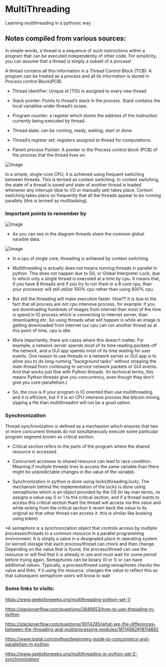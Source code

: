 # MultiThreading
Learning multithreading in a pythonic way


## Notes compiled from various sources:


In simple words, a thread is a sequence of such instructions within a program that can be executed independently of other code. For simplicity, you can assume that a thread is simply a subset of a process!

A thread contains all this information in a Thread Control Block (TCB):
A program can be treated as a process and all its information is stored in Process control Block(PCB)

* Thread Identifier: Unique id (TID) is assigned to every new thread

* Stack pointer: Points to thread’s stack in the process. Stack contains the local variables under thread’s scope.

* Program counter: a register which stores the address of the instruction currently being executed by thread.

* Thread state: can be running, ready, waiting, start or done.

* Thread’s register set: registers assigned to thread for computations.

* Parent process Pointer: A pointer to the Process control block (PCB) of the process that the thread lives on.


![Image](https://github.com/Gaurav-Pande/MultiThreading/blob/master/assets/2.png&raw=true)


In a simple, single-core CPU, it is achieved using frequent switching between threads. This is termed as context switching. In context switching, the state of a thread is saved and state of another thread is loaded whenever any interrupt (due to I/O or manually set) takes place. Context switching takes place so frequently that all the threads appear to be running parallely (this is termed as multitasking).




### Important points to remember by

![Image](https://github.com/Gaurav-Pande/MultiThreading/blob/master/assets/1.png&raw=true)


* As you can see in the diagram threads share the common global varaible data.

![Image](https://github.com/Gaurav-Pande/MultiThreading/blob/master/assets/4.png&raw=true)


* In a cpu of single core, threading is achieved by context switching.

* Multithreading is actually does not means running threads in parallel in python. This does not happen due to GIL or Global Interpreter Lock, due to which only a single thread is executed at a time by cpu. It means that, if you have 8 threads and if you try to run them in a 8 core cpu, than your processor will still utilize 100% cpu rather than using 800% cpu.

* But still the threading will make execution faster. How??  It is due to the fact that all process are not cpu intensive process, for example: if you are downloading hundreds of images from internet than most of the time is spend in IO process which is connecting to internet server, than downloading etc. So using threads what will happen is while an image is getting downloaded from internet our cpu can run another thread as at this point of time, cpu is idle. 

* More importantly, there are cases where this doesn't matter. For example, a network server spends most of its time reading packets off the network, and a GUI app spends most of its time waiting for user events. One reason to use threads in a network server or GUI app is to allow you to do long-running "background tasks" without stopping the main thread from continuing to service network packets or GUI events. And that works just fine with Python threads. (In technical terms, this means Python threads give you concurrency, even though they don't give you core-parallelism.)

* So, the crux is if your program is IO oriented than use multithreading and it is efficient, but if it is an CPU intensive process like bitcoin mining, zipping a file than multithreadint will not be a good option.

### Synchronization


Thread synchronization is defined as a mechanism which ensures that two or more concurrent threads do not simultaneously execute some particular program segment known as critical section.

* Critical section refers to the parts of the program where the shared resource is accessed.

* Concurrent accesses to shared resource can lead to race condition. Meaning if multiple threads tries to access the same variable than there might be unpredictable changes in the value of the variable.

* Synchronization in python is done using locks(threading.lock). The mechanism behind the implementation of the locks is done using semaphores which is an object provided by the OS (in lay man terms, os assigns a value say 0 or 1 to the critical section, and if a thread wants to access this critical section thant the thread will access via this value and while exiting from the critical section it revert back the value to its original so that other thread can access it. this is similar like booking using token)

*A semaphore is a synchronization object that controls access by multiple processes/threads to a common resource in a parallel programming environment. It is simply a value in a designated place in operating system (or kernel) storage that each process/thread can check and then change. Depending on the value that is found, the process/thread can use the resource or will find that it is already in use and must wait for some period before trying again. Semaphores can be binary (0 or 1) or can have additional values. Typically, a process/thread using semaphores checks the value and then, if it using the resource, changes the value to reflect this so that subsequent semaphore users will know to wait





### Some links to visits:

https://www.geeksforgeeks.org/multithreading-python-set-1/

https://stackoverflow.com/questions/2846653/how-to-use-threading-in-python

https://stackoverflow.com/questions/18114285/what-are-the-differences-between-the-threading-and-multiprocessing-modules/18114882#18114882

https://www.toptal.com/python/beginners-guide-to-concurrency-and-parallelism-in-python

https://www.geeksforgeeks.org/multithreading-in-python-set-2-synchronization/


